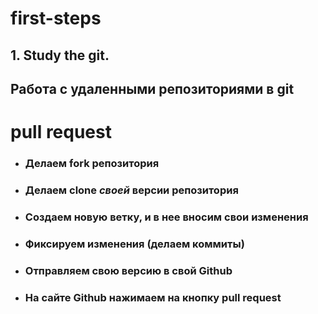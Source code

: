 # first-steps
## 1. Study the git.

## Работа с удаленными репозиториями в git

# pull request

* ### Делаем fork репозитория

* ### Делаем clone *своей* версии репозитория

* ### Создаем новую ветку, и в нее вносим свои изменения

* ### Фиксируем изменения (делаем коммиты)

* ### Отправляем свою версию в свой Github

* ### На сайте Github нажимаем на кнопку pull request

